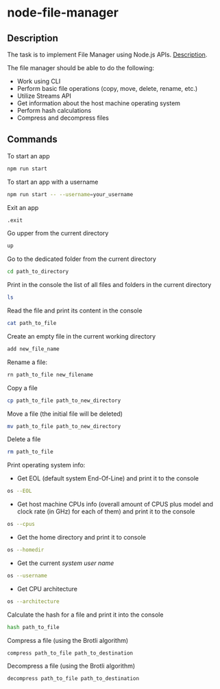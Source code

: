 # node-file-manager

## Description

The task is to implement File Manager using Node.js APIs. [Description](https://github.com/AlreadyBored/nodejs-assignments/blob/main/assignments/file-manager/assignment.md).

The file manager should be able to do the following:

- Work using CLI
- Perform basic file operations (copy, move, delete, rename, etc.)
- Utilize Streams API
- Get information about the host machine operating system
- Perform hash calculations
- Compress and decompress files

## Commands

To start an app

```bash
npm run start
```

To start an app with a username

```bash
npm run start -- --username=your_username
```

Exit an app

```bash
.exit
```

Go upper from the current directory

```bash
up
```

Go to the dedicated folder from the current directory

```bash
cd path_to_directory
```

Print in the console the list of all files and folders in the current directory

```bash
ls
```

Read the file and print its content in the console

```bash
cat path_to_file
```

Create an empty file in the current working directory

```bash
add new_file_name
```

Rename a file:

```bash
rn path_to_file new_filename
```

Copy a file

```bash
cp path_to_file path_to_new_directory
```

Move a file (the initial file will be deleted)

```bash
mv path_to_file path_to_new_directory
```

Delete a file

```bash
rm path_to_file
```

Print operating system info:

- Get EOL (default system End-Of-Line) and print it to the console

```bash
os --EOL
```

- Get host machine CPUs info (overall amount of CPUS plus model and clock rate (in GHz) for each of them) and print it to the console

```bash
os --cpus
```

- Get the home directory and print it to console

```bash
os --homedir
```

- Get the current _system user name_

```bash
os --username
```

- Get CPU architecture

```bash
os --architecture
```

Calculate the hash for a file and print it into the console

```bash
hash path_to_file
```

Compress a file (using the Brotli algorithm)

```bash
compress path_to_file path_to_destination
```

Decompress a file (using the Brotli algorithm)

```bash
decompress path_to_file path_to_destination
```
